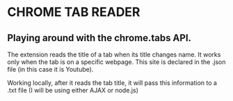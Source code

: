 # CHROME TAB READER

## Playing around with the chrome.tabs API.

The extension reads the title of a tab when its title changes name. It works only when the tab is on a specific webpage. This site is declared in the .json file (in this case it is Youtube).

Working locally, after it reads the tab title, it will pass this information to a .txt file (I will be using either AJAX or node.js)
